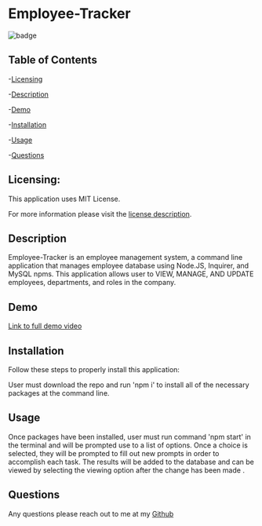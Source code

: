 # Employee-Tracker

 ![badge](https://img.shields.io/badge/license-MITLicense-brightorange)
  
  ## Table of Contents
  
-[Licensing](#Licensing)

-[Description](#Description)

-[Demo](#Demo)

-[Installation](#Installation)

-[Usage](#Usage)

-[Questions](#Questions)

  ## Licensing:
 
  This application uses MIT License.

  For more information please visit the [license description](https://choosealicense.com/licenses/mit/).

  ## Description

  Employee-Tracker is an employee management system, a command line application that manages employee database using Node.JS, Inquirer, and MySQL npms. This application allows user to VIEW, MANAGE, AND UPDATE employees, departments, and roles in the company.
  
  ## Demo 
  
  [Link to full demo video]()

  ## Installation
  Follow these steps to properly install this application:

  User must download the repo and run 'npm i' to install all of the necessary packages at the command line. 

  ## Usage 
  Once packages have been installed, user must run command 'npm start' in the terminal and will be prompted use to a list of options. Once a choice is selected, they will be prompted to fill out new prompts in order to accomplish each task. The results will be added to the database and can be viewed by selecting the viewing option after the change has been made .

  ## Questions
  Any questions please reach out to me at my [Github](https://github.com/jimbn)
  